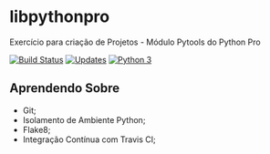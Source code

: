 # libpythonpro

Exercício para criação de Projetos - Módulo Pytools do Python Pro

[![Build Status](https://travis-ci.org/yzakius/libpythonpro.svg?branch=master)](https://travis-ci.org/yzakius/libpythonpro)
[![Updates](https://pyup.io/repos/github/yzakius/libpythonpro/shield.svg)](https://pyup.io/repos/github/yzakius/libpythonpro/)
[![Python 3](https://pyup.io/repos/github/yzakius/libpythonpro/python-3-shield.svg)](https://pyup.io/repos/github/yzakius/libpythonpro/)

## Aprendendo Sobre

* Git;
* Isolamento de Ambiente Python;
* Flake8;
* Integração Contínua com Travis CI;
